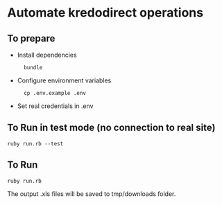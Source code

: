 # Automate kredodirect operations

## To prepare

- Install dependencies 

        bundle

- Configure environment variables

        cp .env.example .env

- Set real credentials in .env

## To Run in test mode (no connection to real site)

    ruby run.rb --test

## To Run

    ruby run.rb

The output .xls files will be saved to tmp/downloads folder.



